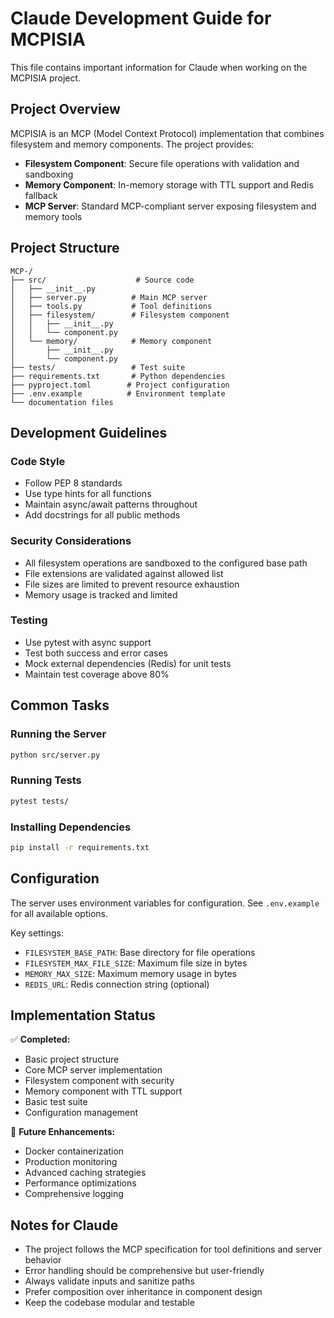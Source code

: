 # Claude Development Guide for MCPISIA

This file contains important information for Claude when working on the MCPISIA project.

## Project Overview

MCPISIA is an MCP (Model Context Protocol) implementation that combines filesystem and memory components. The project provides:

- **Filesystem Component**: Secure file operations with validation and sandboxing
- **Memory Component**: In-memory storage with TTL support and Redis fallback
- **MCP Server**: Standard MCP-compliant server exposing filesystem and memory tools

## Project Structure

```
MCP-/
├── src/                    # Source code
│   ├── __init__.py
│   ├── server.py          # Main MCP server
│   ├── tools.py           # Tool definitions
│   ├── filesystem/        # Filesystem component
│   │   ├── __init__.py
│   │   └── component.py
│   └── memory/            # Memory component
│       ├── __init__.py
│       └── component.py
├── tests/                 # Test suite
├── requirements.txt       # Python dependencies
├── pyproject.toml        # Project configuration
├── .env.example          # Environment template
└── documentation files
```

## Development Guidelines

### Code Style
- Follow PEP 8 standards
- Use type hints for all functions
- Maintain async/await patterns throughout
- Add docstrings for all public methods

### Security Considerations
- All filesystem operations are sandboxed to the configured base path
- File extensions are validated against allowed list
- File sizes are limited to prevent resource exhaustion
- Memory usage is tracked and limited

### Testing
- Use pytest with async support
- Test both success and error cases
- Mock external dependencies (Redis) for unit tests
- Maintain test coverage above 80%

## Common Tasks

### Running the Server
```bash
python src/server.py
```

### Running Tests
```bash
pytest tests/
```

### Installing Dependencies
```bash
pip install -r requirements.txt
```

## Configuration

The server uses environment variables for configuration. See `.env.example` for all available options.

Key settings:
- `FILESYSTEM_BASE_PATH`: Base directory for file operations
- `FILESYSTEM_MAX_FILE_SIZE`: Maximum file size in bytes
- `MEMORY_MAX_SIZE`: Maximum memory usage in bytes
- `REDIS_URL`: Redis connection string (optional)

## Implementation Status

✅ **Completed:**
- Basic project structure
- Core MCP server implementation
- Filesystem component with security
- Memory component with TTL support
- Basic test suite
- Configuration management

🚧 **Future Enhancements:**
- Docker containerization
- Production monitoring
- Advanced caching strategies
- Performance optimizations
- Comprehensive logging

## Notes for Claude

- The project follows the MCP specification for tool definitions and server behavior
- Error handling should be comprehensive but user-friendly
- Always validate inputs and sanitize paths
- Prefer composition over inheritance in component design
- Keep the codebase modular and testable